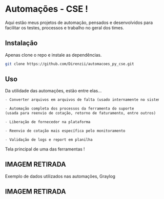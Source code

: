 # Automações - CSE !

Aqui estão meus projetos de automação, pensados e desenvolvidos para facilitar os testes, processos e trabalho no geral dos times.

## Instalação

Apenas clone o repo e instale as dependências.

```bash
git clone https://github.com/Direnzii/automacoes_py_cse.git
```

## Uso

Da utilidade das automações, estão entre elas...

```python
- Converter arquivos em arquivos de falta (usado internamente no sistema)

- Automação completa dos processos da ferramenta do suporte
(usada para reenvio de cotação, retorno de faturamento, entre outros)

- Liberação de fornecedor na plataforma

- Reenvio de cotação mais específica pelo monitoramento

- Validação de logs e report em planilha
```

Tela principal de uma das ferramentas !
## IMAGEM RETIRADA
Exemplo de dados utilizados nas automações, Graylog
## IMAGEM RETIRADA

